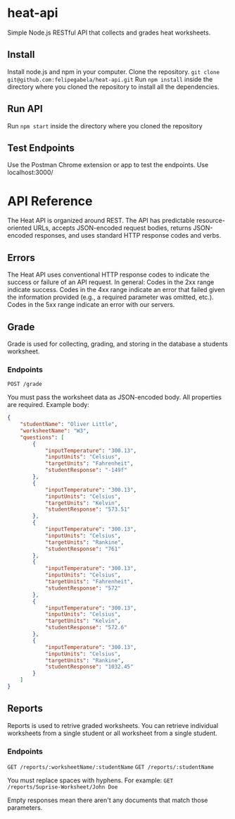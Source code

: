 # heat-api

Simple Node.js RESTful API that collects and grades heat worksheets.  

## Install
Install node.js and npm in your computer.
Clone the repository. `git clone git@github.com:felipegabela/heat-api.git` 
Run `npm install` inside the directory where you cloned the repository to install all the dependencies.

## Run API 
Run `npm start` inside the directory where you cloned the repository

## Test Endpoints

Use the Postman Chrome extension or app to test the endpoints. Use localhost:3000/

# API Reference

The Heat API is organized around REST. The API has predictable resource-oriented URLs, accepts JSON-encoded request bodies, returns JSON-encoded responses, and uses standard HTTP response codes and verbs. 

## Errors

The Heat API uses conventional HTTP response codes to indicate the success or failure of an API request. In general: Codes in the 2xx range indicate success. Codes in the 4xx range indicate an error that failed given the information provided (e.g., a required parameter was omitted, etc.). Codes in the 5xx range indicate an error with our servers.

## Grade

Grade is used for collecting, grading, and storing in the database a students worksheet.

### Endpoints 
`POST /grade`

You must pass the worksheet data as JSON-encoded body. All properties are required.
Example body:
```json
{
    "studentName": "Oliver Little",
    "worksheetName": "W3",
    "questions": [
        {
            "inputTemperature": "300.13",
            "inputUnits": "Celsius",
            "targetUnits": "Fahrenheit",
            "studentResponse": "-149f"
        },
        {
            "inputTemperature": "300.13",
            "inputUnits": "Celsius",
            "targetUnits": "Kelvin",
            "studentResponse": "573.51"
        },
        {
            "inputTemperature": "300.13",
            "inputUnits": "Celsius",
            "targetUnits": "Rankine",
            "studentResponse": "761"
        },
        {
            "inputTemperature": "300.13",
            "inputUnits": "Celsius",
            "targetUnits": "Fahrenheit",
            "studentResponse": "572"
        },
        {
            "inputTemperature": "300.13",
            "inputUnits": "Celsius",
            "targetUnits": "Kelvin",
            "studentResponse": "572.6"
        },
        {
            "inputTemperature": "300.13",
            "inputUnits": "Celsius",
            "targetUnits": "Rankine",
            "studentResponse": "1032.45"
        }
    ]
}
```

## Reports

Reports is used to retrive graded worksheets. You can retrieve individual worksheets from a single student or all worksheet from a single student. 

### Endpoints 
`GET /reports/:worksheetName/:studentName`
`GET /reports/:studentName`

You must replace spaces with hyphens. For example:
`GET /reports/Suprise-Worksheet/John Doe`

Empty responses mean there aren't any documents that match those parameters. 